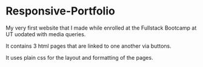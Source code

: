 # Responsive-Portfolio

My very first website that I made while enrolled at the Fullstack Bootcamp at UT uodated with media queries.

It contains 3 html pages that are linked to one another via buttons.

It uses plain css for the layout and formatting of the pages.